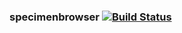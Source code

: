 ### specimenbrowser   [![Build Status](https://travis-ci.org/mbohun/specimenbrowser.svg?branch=master)](https://travis-ci.org/mbohun/specimenbrowser)
